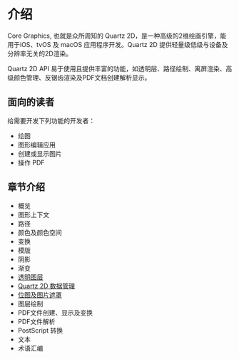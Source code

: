# 介绍

Core Graphics, 也就是众所周知的 Quartz 2D，是一种高级的2维绘画引擎，能用于iOS、tvOS 及 macOS 应用程序开发。Quartz 2D 提供轻量级低级与设备及分辨率无关的2D渲染。

Quartz 2D API 易于使用且提供丰富的功能，如透明层、路径绘制、离屏渲染、高级颜色管理、反锯齿渲染及PDF文档创建解析显示。



## 面向的读者

给需要开发下列功能的开发者：

* 绘图
* 图形编辑应用
* 创建或显示图片
* 操作 PDF


## 章节介绍  
* 概览
* 图形上下文
* 路径
* 颜色及颜色空间
* 变换
* 模版
* 阴影
* 渐变
* [透明图层]()
* [Quartz 2D 数据管理]()
* [位图及图片遮罩]()
* 图层绘制
* PDF文件创建、显示及变换
* PDF文件解析
* PostScript 转换
* 文本
* 术语汇编






















